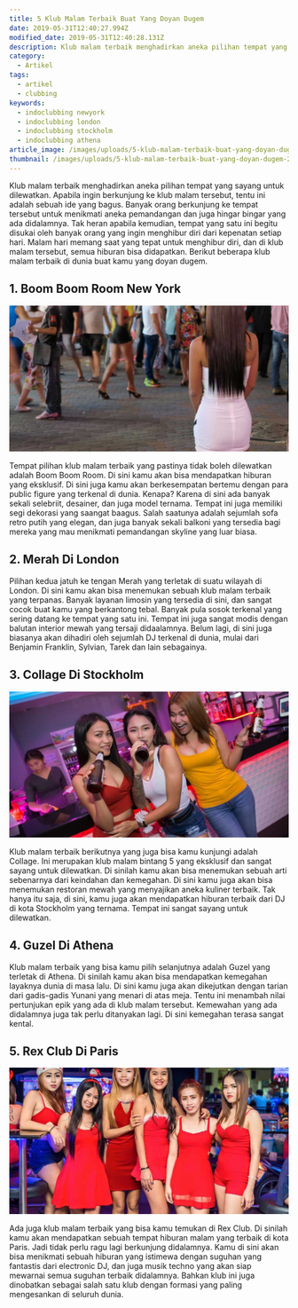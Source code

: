 ```yaml
---
title: 5 Klub Malam Terbaik Buat Yang Doyan Dugem
date: 2019-05-31T12:40:27.994Z
modified_date: 2019-05-31T12:40:28.131Z
description: Klub malam terbaik menghadirkan aneka pilihan tempat yang sayang untuk dilewatkan. Apabila ingin berkunjung ke klub malam tersebut.
category:
  - Artikel
tags:
  - artikel
  - clubbing
keywords:
  - indoclubbing newyork
  - indoclubbing london
  - indoclubbing stockholm
  - indoclubbing athena
article_image: /images/uploads/5-klub-malam-terbaik-buat-yang-doyan-dugem-3.jpg
thumbnail: /images/uploads/5-klub-malam-terbaik-buat-yang-doyan-dugem-2-002.jpg
---
```

Klub malam terbaik menghadirkan aneka pilihan tempat yang sayang untuk dilewatkan. Apabila ingin berkunjung ke klub malam tersebut, tentu ini adalah sebuah ide yang bagus. Banyak orang berkunjung ke tempat tersebut untuk menikmati aneka pemandangan dan juga hingar bingar yang ada didalamnya. Tak heran apabila kemudian, tempat yang satu ini begitu disukai oleh banyak orang yang ingin menghibur diri dari kepenatan setiap hari. Malam hari memang saat yang tepat untuk menghibur diri, dan di klub malam tersebut, semua hiburan bisa didapatkan. Berikut beberapa klub malam terbaik di dunia buat kamu yang doyan dugem.



## 1. Boom Boom Room New York

![5 Klub Malam Terbaik Buat Yang Doyan Dugem](/images/uploads/5-klub-malam-terbaik-buat-yang-doyan-dugem-3.jpg)

Tempat pilihan klub malam terbaik yang pastinya tidak boleh dilewatkan adalah Boom Boom Room. Di sini kamu akan bisa mendapatkan hiburan yang eksklusif. Di sini juga kamu akan berkesempatan bertemu dengan para public figure yang terkenal di dunia. Kenapa? Karena di sini ada banyak sekali selebriit, desainer, dan juga model ternama. Tempat ini juga memiliki segi dekorasi yang saangat baagus. Salah saatunya adalah sejumlah sofa retro putih yang elegan, dan juga banyak sekali balkoni yang tersedia bagi mereka yang mau menikmati pemandangan skyline yang luar biasa.



## 2. Merah Di London

Pilihan kedua jatuh ke tengan Merah yang terletak di suatu wilayah di London. Di sini kamu akan bisa menemukan sebuah klub malam terbaik yang terpanas. Banyak layanan limosin yang tersedia di sini, dan sangat cocok buat kamu yang berkantong tebal. Banyak pula sosok terkenal yang sering datang ke tempat yang satu ini. Tempat ini juga sangat modis dengan balutan interior mewah yang tersaji didaalamnya. Belum lagi, di sini juga biasanya akan dihadiri oleh sejumlah DJ terkenal di dunia, mulai dari Benjamin Franklin, Sylvian, Tarek dan lain sebagainya.



## 3. Collage Di Stockholm

![5 Klub Malam Terbaik Buat Yang Doyan Dugem](/images/uploads/5-klub-malam-terbaik-buat-yang-doyan-dugem-2.jpg)

Klub malam terbaik berikutnya yang juga bisa kamu kunjungi adalah Collage. Ini merupakan klub malam bintang 5 yang eksklusif dan sangat sayang untuk dilewatkan. Di sinilah kamu akan bisa menemukan sebuah arti sebenarnya dari keindahan dan kemegahan. Di sini kamu juga akan bisa menemukan restoran mewah yang menyajikan aneka kuliner terbaik. Tak hanya itu saja, di sini, kamu juga akan mendapatkan hiburan terbaik dari DJ di kota Stockholm yang ternama. Tempat ini sangat sayang untuk dilewatkan.



## 4. Guzel Di Athena

Klub malam terbaik yang bisa kamu pilih selanjutnya adalah Guzel yang terletak di Athena. Di sinilah kamu akan bisa mendapatkan kemegahan layaknya dunia di masa lalu. Di sini kamu juga akan dikejutkan dengan tarian dari gadis-gadis Yunani yang menari di atas meja. Tentu ini menambah nilai pertunjukan epik yang ada di klub malam tersebut. Kemewahan yang ada didalamnya juga tak perlu ditanyakan lagi. Di sini kemegahan terasa sangat kental.



## 5. Rex Club Di Paris

![5 Klub Malam Terbaik Buat Yang Doyan Dugem](/images/uploads/5-klub-malam-terbaik-buat-yang-doyan-dugem-1.jpg)

Ada juga klub malam terbaik yang bisa kamu temukan di Rex Club. Di sinilah kamu akan mendapatkan sebuah tempat hiburan malam yang terbaik di kota Paris. Jadi tidak perlu ragu lagi berkunjung didalamnya. Kamu di sini akan bisa menikmati sebuah hiburan yang istimewa dengan suguhan yang fantastis dari electronic DJ, dan juga musik techno yang akan siap mewarnai semua suguhan terbaik didalamnya. Bahkan klub ini juga dinobatkan sebagai salah satu klub dengan formasi yang paling mengesankan di seluruh dunia.
